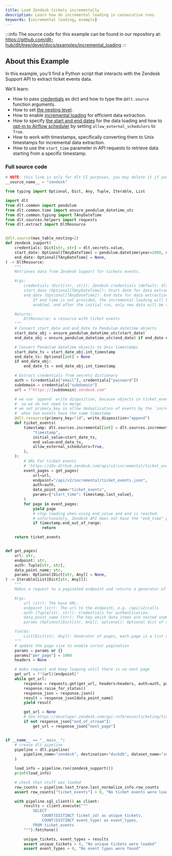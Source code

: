 ```yaml
---
title: Load Zendesk tickets incrementally
description: Learn how do incremental loading in consecutive runs
keywords: [incremental loading, example]
---
```

:::info
The source code for this example can be found in our repository at: 
https://github.com/dlt-hub/dlt/tree/devel/docs/examples/incremental_loading
:::
## About this Example
In this example, you'll find a Python script that interacts with the Zendesk Support API to extract ticket events data.

We'll learn:

- How to pass [credentials](../general-usage/credentials) as dict and how to type the `@dlt.source` function arguments.
- How to set [the nesting level](../general-usage/source#reduce-the-nesting-level-of-generated-tables).
- How to enable [incremental loading](../general-usage/incremental-loading) for efficient data extraction.
- How to specify [the start and end dates](../general-usage/incremental/cursor.md#using-end_value-for-backfill) for the data loading and how to [opt-in to Airflow scheduler](../general-usage/incremental/cursor.md#using-airflow-schedule-for-backfill-and-incremental-loading) by setting `allow_external_schedulers` to `True`.
- How to work with timestamps, specifically converting them to Unix timestamps for incremental data extraction.
- How to use the `start_time` parameter in API requests to retrieve data starting from a specific timestamp.
### Full source code
```py
# NOTE: this line is only for dlt CI purposes, you may delete it if you are using this example
__source_name__ = "zendesk"

from typing import Optional, Dict, Any, Tuple, Iterable, List

import dlt
from dlt.common import pendulum
from dlt.common.time import ensure_pendulum_datetime_utc
from dlt.common.typing import TAnyDateTime
from dlt.sources.helpers import requests
from dlt.extract import DltResource


@dlt.source(max_table_nesting=2)
def zendesk_support(
    credentials: Dict[str, str] = dlt.secrets.value,
    start_date: Optional[TAnyDateTime] = pendulum.datetime(year=2000, month=1, day=1),  # noqa: B008
    end_date: Optional[TAnyDateTime] = None,
) -> DltResource:
    """
    Retrieves data from Zendesk Support for tickets events.

    Args:
        credentials (Dict[str, str]): Zendesk credentials (default: dlt.secrets.value)
        start_date (Optional[TAnyDateTime]): Start date for data extraction (default: 2000-01-01)
        end_date (Optional[TAnyDateTime]): End date for data extraction (default: None).
            If end time is not provided, the incremental loading will be
            enabled, and after the initial run, only new data will be retrieved.

    Returns:
        DltResource: a resource with ticket events
    """
    # Convert start_date and end_date to Pendulum datetime objects
    start_date_obj = ensure_pendulum_datetime_utc(start_date)
    end_date_obj = ensure_pendulum_datetime_utc(end_date) if end_date else None

    # Convert Pendulum datetime objects to Unix timestamps
    start_date_ts = start_date_obj.int_timestamp
    end_date_ts: Optional[int] = None
    if end_date_obj:
        end_date_ts = end_date_obj.int_timestamp

    # Extract credentials from secrets dictionary
    auth = (credentials["email"], credentials["password"])
    subdomain = credentials["subdomain"]
    url = f"https://{subdomain}.zendesk.com"

    # we use `append` write disposition, because objects in ticket_events endpoint are never updated
    #  so we do not need to merge
    # we set primary_key so allow deduplication of events by the `incremental` below in the rare case
    #  when two events have the same timestamp
    @dlt.resource(primary_key="id", write_disposition="append")
    def ticket_events(
        timestamp: dlt.sources.incremental[int] = dlt.sources.incremental(
            "timestamp",
            initial_value=start_date_ts,
            end_value=end_date_ts,
            allow_external_schedulers=True,
        ),
    ):
        # URL For ticket events
        # 'https://d3v-dlthub.zendesk.com/api/v2/incremental/ticket_events.json?start_time=946684800'
        event_pages = get_pages(
            url=url,
            endpoint="/api/v2/incremental/ticket_events.json",
            auth=auth,
            data_point_name="ticket_events",
            params={"start_time": timestamp.last_value},
        )
        for page in event_pages:
            yield page
            # stop loading when using end_value and end is reached.
            # unfortunately, Zendesk API does not have the "end_time" parameter, so we stop iterating ourselves
            if timestamp.end_out_of_range:
                return

    return ticket_events


def get_pages(
    url: str,
    endpoint: str,
    auth: Tuple[str, str],
    data_point_name: str,
    params: Optional[Dict[str, Any]] = None,
) -> Iterable[List[Dict[str, Any]]]:
    """
    Makes a request to a paginated endpoint and returns a generator of data items per page.

    Args:
        url (str): The base URL.
        endpoint (str): The url to the endpoint, e.g. /api/v2/calls
        auth (Tuple[str, str]): Credentials for authentication.
        data_point_name (str): The key which data items are nested under in the response object (e.g. calls)
        params (Optional[Dict[str, Any]], optional): Optional dict of query params to include in the request.

    Yields:
        List[Dict[str, Any]]: Generator of pages, each page is a list of dict data items.
    """
    # update the page size to enable cursor pagination
    params = params or {}
    params["per_page"] = 1000
    headers = None

    # make request and keep looping until there is no next page
    get_url = f"{url}{endpoint}"
    while get_url:
        response = requests.get(get_url, headers=headers, auth=auth, params=params)
        response.raise_for_status()
        response_json = response.json()
        result = response_json[data_point_name]
        yield result

        get_url = None
        # See https://developer.zendesk.com/api-reference/ticketing/ticket-management/incremental_exports/#json-format
        if not response_json["end_of_stream"]:
            get_url = response_json["next_page"]


if __name__ == "__main__":
    # create dlt pipeline
    pipeline = dlt.pipeline(
        pipeline_name="zendesk", destination="duckdb", dataset_name="zendesk_data"
    )

    load_info = pipeline.run(zendesk_support())
    print(load_info)

    # check that stuff was loaded
    row_counts = pipeline.last_trace.last_normalize_info.row_counts
    assert row_counts["ticket_events"] > 0, "No ticket events were loaded"

    with pipeline.sql_client() as client:
        results = client.execute("""
            SELECT
                COUNT(DISTINCT ticket_id) as unique_tickets,
                COUNT(DISTINCT event_type) as event_types,
            FROM ticket_events
        """).fetchone()

        unique_tickets, event_types = results
        assert unique_tickets > 0, "No unique tickets were loaded"
        assert event_types > 0, "No event types were found"
```